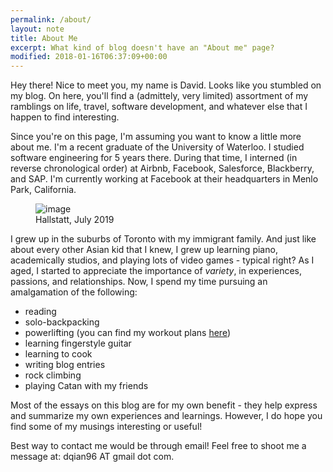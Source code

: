 ```yaml
---
permalink: /about/
layout: note
title: About Me
excerpt: What kind of blog doesn't have an "About me" page?
modified: 2018-01-16T06:37:09+00:00
---
```


Hey there! Nice to meet you, my name is David. Looks like you stumbled on my blog. On here, you'll
find a (admittely, very limited) assortment of my ramblings on life, travel, software development,
and whatever else that I happen to find interesting.

Since you're on this page, I'm assuming you want to know a little more about me. I'm a recent
graduate of the University of Waterloo. I studied software engineering for 5 years there. During
that time, I interned (in reverse chronological order) at Airbnb, Facebook, Salesforce, Blackberry, and
SAP. I'm currently working at Facebook at their headquarters in Menlo Park, California.

<figure class="centerfigure reduce">
    <img src="/images/pages/hallstatt_portrait.jpg" alt="image">
    <figcaption>
        Hallstatt, July 2019
    </figcaption>
</figure>

I grew up in the suburbs of Toronto with my immigrant family. And just like about every other Asian kid
that I knew, I grew up learning piano, academically studios, and playing lots of video games -
typical right? As I aged, I started to appreciate the importance of _variety_, in experiences,
passions, and relationships. Now, I spend my time pursuing an amalgamation of the following:

* reading
* solo-backpacking
* powerlifting (you can find my workout plans <a class="short-link" target="_blank" href="
https://docs.google.com/spreadsheets/d/1y_kKK-yfKHm2xfnHU9Y34mM-GAIWd6a_m1owIcutHFw/edit?usp=sharing">here</a>)
* learning fingerstyle guitar
* learning to cook
* writing blog entries
* rock climbing
* playing Catan with my friends

Most of the essays on this blog are for my own benefit - they help express and summarize my own
experiences and learnings. However, I do hope you find some of my musings interesting or useful!

<!---
I lead my life following several principles. I strongly believe that one should be **_true to their word_**. I think
that it's incredibly admirable for people to act on their word. Words without action are shallow and superficial.

I believe that people should live with a **_purpose/dream_** in mind.
Without a destination, it becomes impossible to measure progress and life becomes stagnant.

To achieve a goal, I believe that **_hard work_** and **_self-reflection_** are critical. Tenacity and
persistence are difficult and often cannot be substituted by natural talent or luck. However, hard work without
self-reflection could result in stagnation and inefficiency.
I believe in a self-engineering process where one actively reflects on their own strengths and weaknesses.
-->

Best way to contact me would be through email! Feel free to 
shoot me a message at: dqian96 AT gmail dot com.

